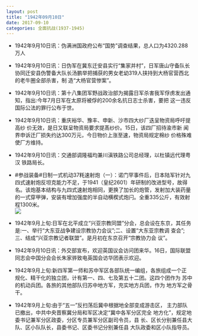```yaml
---
layout: post
title: "1942年09月10日"
date: 2017-09-10
categories: 全面抗战(1937-1945)
---
```


<meta name="referrer" content="no-referrer" />

- 1942年9月10日讯：伪满洲国政府公布“国势”调查结果，总人口为4320.288 万人 

- 1942年9月10日讯：日伪军在冀东迁安县实行“集家并村”，日军唐山守备队长协同迁安县伪警备大队长汤鹏举把捕获的男女老幼319人挟持到大杨官营西北的老牛圈全部杀害，制 造“大杨官营惨案”。 

- 1942年9月10日讯：第十八集团军野战政治部为揭露日军杀害我军俘虏发出通 知，指出:今年7月日军在太原将被俘的200余名抗日志士杀害，要把 这一违反国际公法的罪行公布于世。 

- 1942年9月10日讯：重庆裕华、豫丰、申新、沙市四大纱厂迭呈物资局呼吁提高纱 价无效，是日又联呈物资局要求提髙纱价。15日，该四厂招待渝市新 闻界申诉迁厂损失约达300万元，今日物价上涨至速，物资局规定棉纱 价格殊难使厂方维持。 

- 1942年9月10日讯：交通部调隆福均兼川滇铁路公司总经理，以杜镇远代理粤汉 铁路局长。 

- #参战装备#日制一式机动37粍速射炮（一）：诺门罕事件后，日本陆军针对九四式速射炮反坦克能力不足，于1941（皇纪2601）年研制的改进型号，故得名。该炮基本结构与九四式速射炮相同，更换了加长的炮管，发射加大装药量的一式穿甲弹，安装有增加强度的半自动横楔式炮闩。全重335公斤，有效射程1300米。 <br/><img src="https://wx3.sinaimg.cn/large/aca367d8ly1fje8k032qbj208w05hjs0.jpg" />

- 1942年9月上旬:日军在北平成立“兴亚宗教同盟”分会，总会设在东京，其任务 是:一、举行“大东亚战争建设宗教协力会议”;二、设置“大东亚宗教调 查会”;三、结成“兴亚宗教记者联盟”。是月初在东京召开“宗教协力会 议”。 

- 1942年9月10日讯：外交部宣布，欢迎英国议会访问团来华。16日，国际联盟同志会中国分会会长朱家骅致电英国会访华团表示欢迎。 

- 1942年9月上旬:新四军第一师和苏中军区各部队统一编组，各旅组成一个正 规化、精干化的独立团，计有第一、四、七及第五十二团。这四个团作为 苏中的机动兵团。各旅的其他部队归苏中地方军，充实地方兵团，作为 地方军之骨干。 

- 1942年9月上旬:由于“五一”反扫荡后冀中根据地全部变成游击区， 主力部队已撤出，中共中央晋察冀分局和军区决定“冀中各军分区完全 地方化”，规定地委书记兼军分区政委，分区专员兼军分区副司令员，县 长、区长分别兼任县大队、区小队队长，县委书记、区委书记分别兼任县 大队政委和区小队指导员。 

